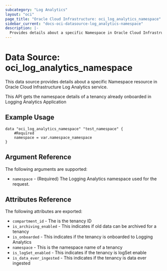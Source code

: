 ```yaml
---
subcategory: "Log Analytics"
layout: "oci"
page_title: "Oracle Cloud Infrastructure: oci_log_analytics_namespace"
sidebar_current: "docs-oci-datasource-log_analytics-namespace"
description: |-
  Provides details about a specific Namespace in Oracle Cloud Infrastructure Log Analytics service
---
```


# Data Source: oci_log_analytics_namespace
This data source provides details about a specific Namespace resource in Oracle Cloud Infrastructure Log Analytics service.

This API gets the namespace details of a tenancy already onboarded in Logging Analytics Application


## Example Usage

```hcl
data "oci_log_analytics_namespace" "test_namespace" {
	#Required
	namespace = var.namespace_namespace
}
```

## Argument Reference

The following arguments are supported:

* `namespace` - (Required) The Logging Analytics namespace used for the request. 


## Attributes Reference

The following attributes are exported:

* `compartment_id` - The is the tenancy ID
* `is_archiving_enabled` - This indicates if old data can be archived for a tenancy
* `is_onboarded` - This indicates if the tenancy is onboarded to Logging Analytics
* `namespace` - This is the namespace name of a tenancy
* `is_logSet_enabled` - This indicates if the tenancy is logSet enable
* `is_data_ever_ingested` - This indicates if the tenancy is data ever ingested

